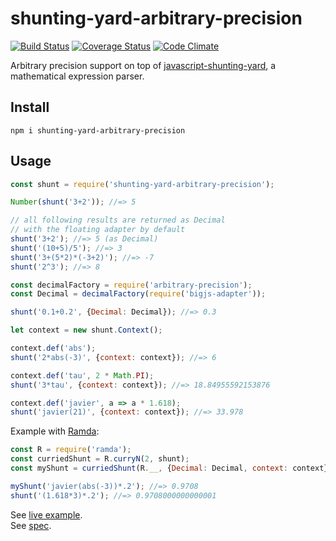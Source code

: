 # shunting-yard-arbitrary-precision

[![Build Status](https://travis-ci.org/javiercejudo/shunting-yard-arbitrary-precision.svg)](https://travis-ci.org/javiercejudo/shunting-yard-arbitrary-precision)
[![Coverage Status](https://coveralls.io/repos/javiercejudo/shunting-yard-arbitrary-precision/badge.svg?branch=master)](https://coveralls.io/r/javiercejudo/shunting-yard-arbitrary-precision?branch=master)
[![Code Climate](https://codeclimate.com/github/javiercejudo/shunting-yard-arbitrary-precision/badges/gpa.svg)](https://codeclimate.com/github/javiercejudo/shunting-yard-arbitrary-precision)

Arbitrary precision support on top of [javascript-shunting-yard](https://github.com/droptable/javascript-shunting-yard), a mathematical expression parser.

## Install

    npm i shunting-yard-arbitrary-precision

## Usage

```js
const shunt = require('shunting-yard-arbitrary-precision');

Number(shunt('3+2')); //=> 5

// all following results are returned as Decimal
// with the floating adapter by default
shunt('3+2'); //=> 5 (as Decimal)
shunt('(10+5)/5'); //=> 3
shunt('3+(5*2)*(-3+2)'); //=> -7
shunt('2^3'); //=> 8

const decimalFactory = require('arbitrary-precision');
const Decimal = decimalFactory(require('bigjs-adapter'));

shunt('0.1+0.2', {Decimal: Decimal}); //=> 0.3

let context = new shunt.Context();

context.def('abs');
shunt('2*abs(-3)', {context: context}); //=> 6

context.def('tau', 2 * Math.PI);
shunt('3*tau', {context: context}); //=> 18.84955592153876

context.def('javier', a => a * 1.618);
shunt('javier(21)', {context: context}); //=> 33.978
```

Example with [Ramda](https://github.com/ramda/ramda):

```js
const R = require('ramda');
const curriedShunt = R.curryN(2, shunt);
const myShunt = curriedShunt(R.__, {Decimal: Decimal, context: context});

myShunt('javier(abs(-3))*.2'); //=> 0.9708
shunt('(1.618*3)*.2'); //=> 0.9708000000000001
```

See [live example](https://tonicdev.com/javiercejudo/shunting-yard-arbitrary-precision).  
See [spec](test/spec.js).
